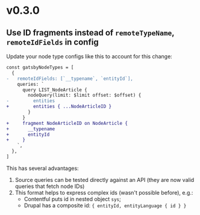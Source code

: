 # v0.3.0

## Use ID fragments instead of `remoteTypeName`, `remoteIdFields` in config

Update your node type configs like this to account for this change:

```diff
const gatsbyNodeTypes = [
  {
-   remoteIdFields: [`__typename`, `entityId`],
    queries: `
      query LIST_NodeArticle {
        nodeQuery(limit: $limit offset: $offset) {
-         entities
+         entities { ...NodeArticleID }
        }
      }
+     fragment NodeArticleID on NodeArticle {
+       __typename
+       entityId
+     }
    `,
  },
]
```

This has several advantages:
1. Source queries can be tested directly against an API
   (they are now valid queries that fetch node IDs)
2. This format helps to express complex ids (wasn't possible before), e.g.: 
    - Contentful puts id in nested object `sys`;
    - Drupal has a composite id: `{ entityId, entityLanguage { id } }`

